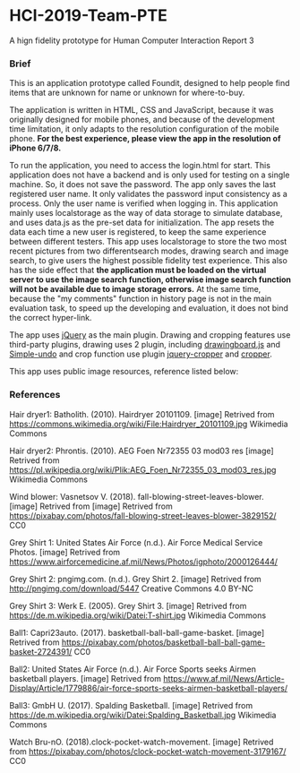 # HCI-2019-Team-PTE
A hign fidelity prototype for Human Computer Interaction Report 3
<h3>Brief</h3>
<p>This is an application prototype called Foundit, designed to help people find items that are unknown for name or unknown for where-to-buy.</p>
<p>The application is written in HTML, CSS and JavaScript, because it was originally designed for mobile phones, and because of the development time limitation, it only adapts to the resolution configuration of the mobile phone. <strong>For the best experience, please view the app in the resolution of iPhone 6/7/8.</strong></p>

<p>To run the application, you need to access the login.html for start. This application does not have a backend and is only used for testing on a single machine. So, it does not save the password. The app only saves the last registered user name. It only validates the password input consistency as a process. Only the user name is verified when logging in. This application mainly uses localstorage as the way of data storage to simulate database, and uses data.js as the pre-set data for initialization. The app resets the data each time a new user is registered, to keep the same experience between different testers. This app uses localstorage to store the two most recent pictures from two differentsearch modes, drawing search and image search, to give users the highest possible fidelity test experience. This also has the side effect that <strong> the application must be loaded on the virtual server to use the image search function, otherwise image search function will not be available due to image storage errors.</strong> At the same time, because the "my comments" function in history page is not in the main evaluation task, to speed up the developing and evaluation, it does not bind the correct hyper-link.</p>


The app uses <a href="http://jquery.com/">jQuery</a> as the main plugin. Drawing and cropping features use third-party plugins, drawing uses 2 plugin, including <a href="https://github.com/Leimi/drawingboard.js">drawingboard.js</a> and <a href="https://github.com/mattjmattj/simple-undo">Simple-undo</a> and crop function use plugin <a href="https://github.com/fengyuanchen/jquery-cropper">jquery-cropper</a> and <a href="https://github.com/fengyuanchen/cropperjs">cropper</a>.



This app uses public image resources, reference listed below:
<h3>References</h3>

Hair dryer1: Batholith. (2010). Hairdryer 20101109. [image] Retrived from https://commons.wikimedia.org/wiki/File:Hairdryer_20101109.jpg Wikimedia Commons

Hair dryer2: Phrontis. (2010). AEG Foen Nr72355 03 mod03 res [image] Retrived from https://pl.wikipedia.org/wiki/Plik:AEG_Foen_Nr72355_03_mod03_res.jpg Wikimedia Commons

Wind blower: Vasnetsov V. (2018). fall-blowing-street-leaves-blower. [image] Retrived from [image] Retrived from https://pixabay.com/photos/fall-blowing-street-leaves-blower-3829152/ CC0

Grey Shirt 1: United States Air Force (n.d.). Air Force Medical Service Photos. [image] Retrived from https://www.airforcemedicine.af.mil/News/Photos/igphoto/2000126444/ 

Grey Shirt 2: pngimg.com. (n.d.). Grey Shirt 2. [image] Retrived from http://pngimg.com/download/5447 Creative Commons 4.0 BY-NC 

Grey Shirt 3: Werk E. (2005). Grey Shirt 3. [image] Retrived from https://de.m.wikipedia.org/wiki/Datei:T-shirt.jpg Wikimedia Commons

Ball1: Capri23auto. (2017). basketball-ball-ball-game-basket. [image] Retrived from https://pixabay.com/photos/basketball-ball-ball-game-basket-2724391/ CC0

Ball2: United States Air Force (n.d.). Air Force Sports seeks Airmen basketball players. [image] Retrived from https://www.af.mil/News/Article-Display/Article/1779886/air-force-sports-seeks-airmen-basketball-players/

Ball3: GmbH U. (2017). Spalding Basketball. [image] Retrived from https://de.m.wikipedia.org/wiki/Datei:Spalding_Basketball.jpg Wikimedia Commons

Watch Bru-nO. (2018).clock-pocket-watch-movement. [image] Retrived from  https://pixabay.com/photos/clock-pocket-watch-movement-3179167/ CC0
